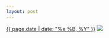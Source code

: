 ```yaml
---
layout: post
---
```


<p>
  <time><a href="/17">{{ page.date | date: "%e %B, %Y" }}</a></time>
  <a href="/17"><img src="{{ site.assets_url }}/17-640.jpg" srcset="{{ site.assets_url }}/17-1280.jpg 1280w, {{ site.assets_url }}/17-960.jpg 960w, {{ site.assets_url }}/17-640.jpg 640w, {{ site.assets_url }}/17-320.jpg 320w" sizes="(min-width: 700px) 50vw, calc(100vw - 2rem)" /></a>
</p>
